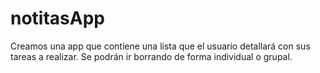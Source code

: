 # notitasApp
Creamos una app que contiene una lista que el usuario detallará con sus tareas a realizar. Se podrán ir borrando de forma individual o grupal.
